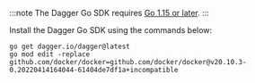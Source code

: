 :::note
The Dagger Go SDK requires [Go 1.15 or later](https://go.dev/doc/install).
:::

Install the Dagger Go SDK using the commands below:

```shell
go get dagger.io/dagger@latest
go mod edit -replace github.com/docker/docker=github.com/docker/docker@v20.10.3-0.20220414164044-61404de7df1a+incompatible
```
